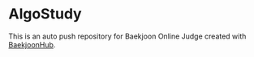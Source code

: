 # AlgoStudy
This is an auto push repository for Baekjoon Online Judge created with [BaekjoonHub](https://github.com/BaekjoonHub/BaekjoonHub).
